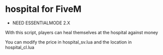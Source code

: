 # hospital for FiveM

- NEED ESSENTIALMODE 2.X

With this script, players can heal themselves at the hospital against money

You can modify the price in hospital_sv.lua and the location in hospital_cl.lua
